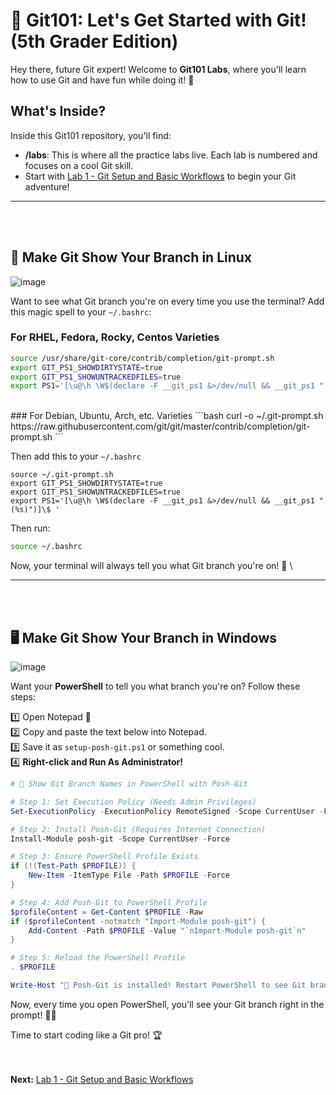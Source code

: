 # 🚀 Git101: Let's Get Started with Git! (5th Grader Edition)

Hey there, future Git expert! Welcome to **Git101 Labs**, where you'll learn how to use Git and have fun while doing it! 🎉

## What's Inside?
Inside this Git101 repository, you'll find:
- **/labs**: This is where all the practice labs live. Each lab is numbered and focuses on a cool Git skill.
- Start with [Lab 1 - Git Setup and Basic Workflows](labs/01_git_setup_and_basic_workflows.md) to begin your Git adventure!

---

<br><br>
## 🐧 Make Git Show Your Branch in Linux
![image](https://github.com/user-attachments/assets/52e80ee4-c539-4771-b629-5380a6158342)

Want to see what Git branch you're on every time you use the terminal? Add this magic spell to your `~/.bashrc`:

### For RHEL, Fedora, Rocky, Centos Varieties
```bash
source /usr/share/git-core/contrib/completion/git-prompt.sh
export GIT_PS1_SHOWDIRTYSTATE=true
export GIT_PS1_SHOWUNTRACKEDFILES=true
export PS1='[\u@\h \W$(declare -F __git_ps1 &>/dev/null && __git_ps1 " (%s)")]\$ '
```

<br>
### For Debian, Ubuntu, Arch, etc. Varieties
```bash
curl -o ~/.git-prompt.sh https://raw.githubusercontent.com/git/git/master/contrib/completion/git-prompt.sh
```

Then add this to your `~/.bashrc`
```
source ~/.git-prompt.sh
export GIT_PS1_SHOWDIRTYSTATE=true
export GIT_PS1_SHOWUNTRACKEDFILES=true
export PS1='[\u@\h \W$(declare -F __git_ps1 &>/dev/null && __git_ps1 " (%s)")]\$ '
```

Then run:
```bash
source ~/.bashrc
```
Now, your terminal will always tell you what Git branch you're on! 🌟 \

---

<br><br>
## 🖥️ Make Git Show Your Branch in Windows 
![image](https://github.com/user-attachments/assets/cd8731e9-41c0-40a1-a8c6-1501fe091d55)

Want your **PowerShell** to tell you what branch you're on? Follow these steps:

1️⃣ Open Notepad 📝 \
2️⃣ Copy and paste the text below into Notepad. \
3️⃣ Save it as `setup-posh-git.ps1` or something cool. \
4️⃣ **Right-click and Run As Administrator!**

```powershell
# 🚀 Show Git Branch Names in PowerShell with Posh-Git

# Step 1: Set Execution Policy (Needs Admin Privileges)
Set-ExecutionPolicy -ExecutionPolicy RemoteSigned -Scope CurrentUser -Force

# Step 2: Install Posh-Git (Requires Internet Connection)
Install-Module posh-git -Scope CurrentUser -Force

# Step 3: Ensure PowerShell Profile Exists
if (!(Test-Path $PROFILE)) {
    New-Item -ItemType File -Path $PROFILE -Force
}

# Step 4: Add Posh-Git to PowerShell Profile
$profileContent = Get-Content $PROFILE -Raw
if ($profileContent -notmatch "Import-Module posh-git") {
    Add-Content -Path $PROFILE -Value "`nImport-Module posh-git`n"
}

# Step 5: Reload the PowerShell Profile
. $PROFILE

Write-Host "🎉 Posh-Git is installed! Restart PowerShell to see Git branch names in your prompt." -ForegroundColor Green
```

Now, every time you open PowerShell, you'll see your Git branch right in the prompt! 🚀✨

Time to start coding like a Git pro! 🏆

<br><br>
**Next:** [Lab 1 - Git Setup and Basic Workflows](labs/01_git_setup_and_basic_workflows.md)
